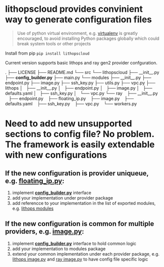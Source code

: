 # lithopscloud provides convinient way to generate configuration files

> Use of python virtual environment, e.g. [virtualenv](https://virtualenv.pypa.io/en/latest) is greatly encouraged, to avoid installing Python packages globally which could break system tools or other projects

Install from pip `pip install lithopscloud`

Current version supports basic lithops and ray gen2 provider confguration.

.
├── LICENSE
├── README.md
└── src
    └── lithopscloud
        ├── \_\_init__.py
        ├── __config_builder.py__
        ├── main.py
        └── modules
            ├── \_\_init__.py
            ├── endpoint.py
            ├── image.py
            ├── ssh_key.py
            ├── utils.py
            ├── vpc.py
            ├── lithops
            │   ├── \_\_init__.py
            │   ├── endpoint.py
            │   ├── image.py
            │   ├── defaults.yaml
            │   ├── ssh_key.py
            │   └── vpc.py
            └── ray
                ├── \_\_init__.py
                ├── endpoint.py
                ├── floating_ip.py
                ├── image.py
                ├── defaults.yaml
                ├── ssh_key.py
                ├── vpc.py
                └── workers.py

# Need to add new unsupported sections to config file? No problem. The framework is easily extendable with new configurations

## If the new configuration is provider uniqueue, e.g. [floating_ip.py](src/lithopscloud/modules/ray/floating_ip.py):

1. implement [__config_builder.py__](src/lithopscloud/modules/config_builder.py) interface
2. add your implementation under provider package
3. add referencce to your implementation in the list of exported modules, e.g. [lithops modules](src/lithopscloud/modules/lithops/__init__.py__)


## If the new configuration is common for multiple providers, e.g. [image.py](src/lithopscloud/modules/image.py):

1. implement [__config_builder.py__](src/lithopscloud/modules/config_builder.py) interface to hold common logic
2. add your implementation to modules package
3. extend your common implementation under each provider package, e.g. [lithops image.py](src/lithopscloud/modules/lithops/image.py) and [ray image.py](src/lithopscloud/modules/ray/image.py) to have config file specific logic